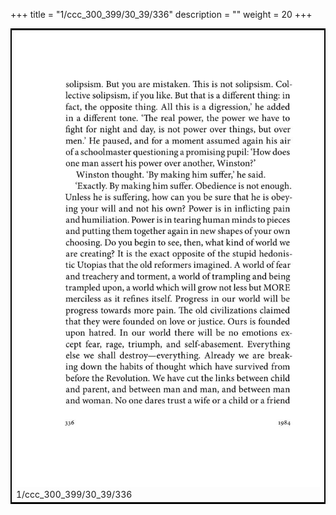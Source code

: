 +++
title = "1/ccc_300_399/30_39/336"
description = ""
weight = 20
+++

<table style="border:2px solid black;max-width:800px;max-height:800px;" 
><tr><td><img class="center-fit-jpg"
src="/jpg_/out_jpg_1984__336.jpg"  >1/ccc_300_399/30_39/336</img></td></tr></table>